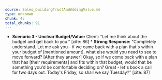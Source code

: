 ```yaml
---
source: Sales_buildingTrustAndAddingValue.md
type: unknown
chunk: 43
total_chunks: 91
---
```


* **Scenario 3 - Unclear Budget/Value:** Client: "Let me think about the budget and get back to you." [cite: 86]
        * **Strong Response:** "Completely understand. Let me ask you - if we came back with a plan that's within your budget of [mentioned amount], what else would you need to see to move forward? [After they answer] Okay, so if we come back with a plan that has [their requirements] and fits within that budget, would that be something you'd be comfortable deciding on? Great - let's book a call for two days out. Today's Friday, so shall we say Tuesday?" [cite: 87]
